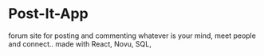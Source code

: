 # Post-It-App
 forum site for posting and commenting whatever is your mind, meet people and connect.. made with React, Novu, SQL,
